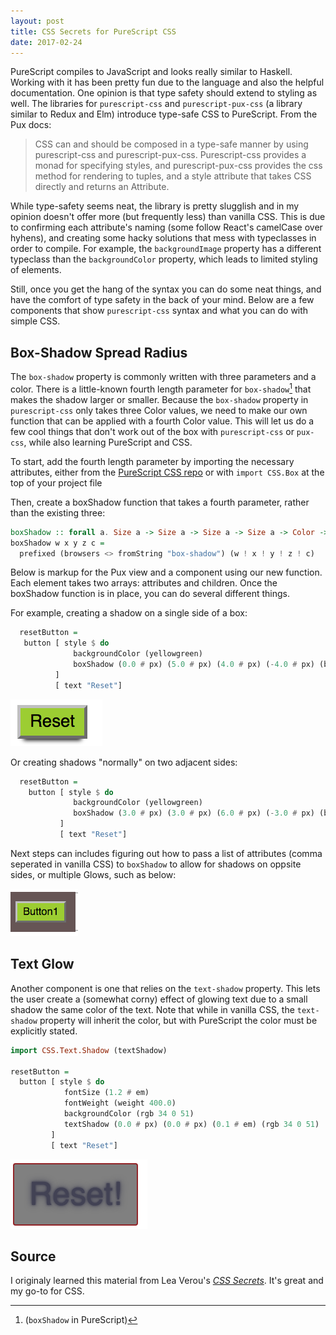 ```yaml
---
layout: post
title: CSS Secrets for PureScript CSS
date: 2017-02-24
---
```


PureScript compiles to JavaScript and looks really similar to Haskell. Working with it has been pretty fun due to the language and also the helpful documentation.
One opinion is that type safety should extend to styling as well. The libraries for `purescript-css` and `purescript-pux-css`
(a library similar to Redux and Elm) introduce type-safe CSS to PureScript. From the Pux docs:

>CSS can and should be composed in a type-safe manner by using purescript-css and purescript-pux-css. Purescript-css provides a monad for specifying styles, and purescript-pux-css provides the css method for rendering to tuples, and a style attribute that takes CSS directly and returns an Attribute.

While type-safety seems neat, the library is pretty slugglish and in my opinion doesn't offer more (but frequently less) than vanilla CSS. This is due to confirming each attribute's naming (some follow React's camelCase over hyhens), and creating some hacky solutions that mess with typeclasses in order to compile. For example, the `backgroundImage` property has a different typeclass than the `backgroundColor` property, which leads to limited styling of elements.

Still, once you get the hang of the syntax you can do some neat things, and have the comfort of type safety in the back of your mind. Below are a few components that show `purescript-css` syntax and what you can do with simple CSS.
 
## Box-Shadow Spread Radius
The `box-shadow` property is commonly written with three parameters and a color. There is a little-known fourth length parameter for `box-shadow`[^1] that makes the shadow larger or smaller. Because the `box-shadow` property in `purescript-css` only takes three Color values, we need to make our own function that can be applied with a fourth Color value. This will let us do a few cool things that don't work out of the box with `purescript-css` or `pux-css`, while also learning PureScript and CSS.

To start, add the fourth length parameter by importing the necessary attributes, either from the [PureScript CSS repo](https://github.com/slamdata/purescript-css/blob/v2.1.0/src/CSS/Box.purs) or with `import CSS.Box` at the top of your project file

Then, create a boxShadow function that takes a fourth parameter, rather than the existing three:

```purescript
boxShadow :: forall a. Size a -> Size a -> Size a -> Size a -> Color -> CSS
boxShadow w x y z c = 
  prefixed (browsers <> fromString "box-shadow") (w ! x ! y ! z ! c)
```

Below is markup for the Pux view and a component using our new function. Each element takes two arrays: attributes and children. Once the boxShadow function is in place, you can do several different things.

For example, creating a shadow on a single side of a box:

```purescript
  resetButton = 
   button [ style $ do
              backgroundColor (yellowgreen)
              boxShadow (0.0 # px) (5.0 # px) (4.0 # px) (-4.0 # px) (black)
          ] 
          [ text "Reset"]
```

![purescriptButtonShadow](/images/purescriptButtonShadow.png)

Or creating shadows "normally" on two adjacent sides:

```purescript
  resetButton = 
    button [ style $ do
              backgroundColor (yellowgreen)
              boxShadow (3.0 # px) (3.0 # px) (6.0 # px) (-3.0 # px) (black) 
           ] 
           [ text "Reset"]
```

Next steps can includes figuring out how to pass a list of attributes (comma seperated in vanilla CSS) to `boxShadow` to allow for shadows on oppsite sides, or multiple Glows, such as below:

![purescriptButtonBorder](/images/purescriptButtonBorder.png)

## Text Glow
Another component is one that relies on the `text-shadow` property. This lets the user create a (somewhat corny) effect of glowing text due to a small shadow the same color of the text. Note that while in vanilla CSS, the `text-shadow` property will inherit the color, but with PureScript the color must be explicitly stated.

```purescript
import CSS.Text.Shadow (textShadow)

resetButton = 
  button [ style $ do
            fontSize (1.2 # em)
            fontWeight (weight 400.0)
            backgroundColor (rgb 34 0 51)
            textShadow (0.0 # px) (0.0 # px) (0.1 # em) (rgb 34 0 51)
         ] 
         [ text "Reset"]
```

![purescriptButtonGlow](/images/purescriptButtonGlow.png)

## Source
I originaly learned this material from Lea Verou's [*CSS Secrets*](https://www.amazon.com/CSS-Secrets-Lea-Verou/dp/1449372635). It's great and my go-to for CSS.

[^1]: (`boxShadow` in PureScript)